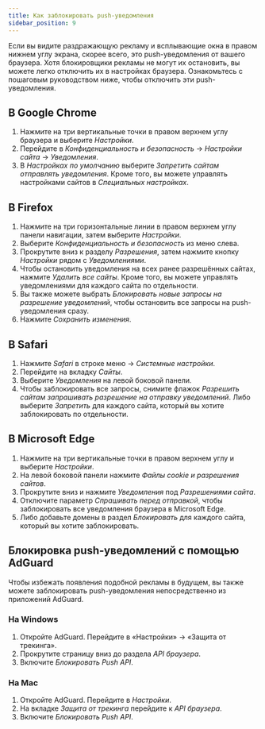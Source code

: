```yaml
---
title: Как заблокировать push-уведомления
sidebar_position: 9
---
```


Если вы видите раздражающую рекламу и всплывающие окна в правом нижнем углу экрана, скорее всего, это push-уведомления от вашего браузера. Хотя блокировщики рекламы не могут их остановить, вы можете легко отключить их в настройках браузера. Ознакомьтесь с пошаговым руководством ниже, чтобы отключить эти push-уведомления.

## В Google Chrome

1. Нажмите на три вертикальные точки в правом верхнем углу браузера и выберите _Настройки_.
2. Перейдите в _Конфиденциальность и безопасность_ → _Настройки сайта_ → _Уведомления_.
3. В _Настройках по умолчанию_ выберите _Запретить сайтам отправлять уведомления_. Кроме того, вы можете управлять настройками сайтов в _Специальных настройках_.

## В Firefox

1. Нажмите на три горизонтальные линии в правом верхнем углу панели навигации, затем выберите _Настройки_.
2. Выберите _Конфиденциальность и безопасность_ из меню слева.
3. Прокрутите вниз к разделу _Разрешения_, затем нажмите кнопку _Настройки_ рядом с _Уведомлениями_.
4. Чтобы остановить уведомления на всех ранее разрешённых сайтах, нажмите _Удалить все сайты_. Кроме того, вы можете управлять уведомлениями для каждого сайта по отдельности.
5. Вы также можете выбрать _Блокировать новые запросы на разрешение уведомлений_, чтобы остановить все запросы на push-уведомления сразу.
6. Нажмите _Сохранить изменения_.

## В Safari

1. Нажмите _Safari_ в строке меню → _Системные настройки_.
2. Перейдите на вкладку _Сайты_.
3. Выберите _Уведомления_ на левой боковой панели.
4. Чтобы заблокировать все запросы, снимите флажок _Разрешить сайтам запрашивать разрешение на отправку уведомлений_. Либо выберите _Запретить_ для каждого сайта, который вы хотите заблокировать по отдельности.

## В Microsoft Edge

1. Нажмите на три вертикальные точки в правом верхнем углу и выберите _Настройки_.
2. На левой боковой панели нажмите _Файлы cookie и разрешения сайтов_.
3. Прокрутите вниз и нажмите _Уведомления_ под _Разрешениями сайта_.
4. Отключите параметр _Спрашивать перед отправкой_, чтобы заблокировать все уведомления браузера в Microsoft Edge.
5. Либо добавьте домены в раздел _Блокировать_ для каждого сайта, который вы хотите заблокировать.

## Блокировка push-уведомлений с помощью AdGuard

Чтобы избежать появления подобной рекламы в будущем, вы также можете заблокировать push-уведомления непосредственно из приложений AdGuard.

### На Windows

1. Откройте AdGuard. Перейдите в «Настройки» → «Защита от трекинга».
2. Прокрутите страницу вниз до раздела _API браузера_.
3. Включите _Блокировать Push API_.

### На Mac

1. Откройте AdGuard. Перейдите в _Настройки_.
2. На вкладке _Защита от трекинга_ перейдите к _API браузера_.
3. Включите _Блокировать Push API_.
